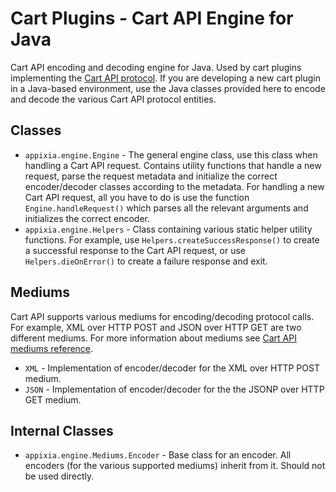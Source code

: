 Cart Plugins - Cart API Engine for Java
=======================================

Cart API encoding and decoding engine for Java. Used by cart plugins implementing the [Cart API protocol]. If you are developing a new cart plugin in a Java-based environment, use the Java classes provided here to encode and decode the various Cart API protocol entities.

Classes
-------

* `appixia.engine.Engine` - The general engine class, use this class when handling a Cart API request. Contains utility functions that handle a new request, parse the request metadata and initialize the correct encoder/decoder classes according to the metadata. For handling a new Cart API request, all you have to do is use the function `Engine.handleRequest()` which parses all the relevant arguments and initializes the correct encoder.
* `appixia.engine.Helpers` - Class containing various static helper utility functions. For example, use `Helpers.createSuccessResponse()` to create a successful response to the Cart API request, or use `Helpers.dieOnError()` to create a failure response and exit.

Mediums
-------

Cart API supports various mediums for encoding/decoding protocol calls. For example, XML over HTTP POST and JSON over HTTP GET are two different mediums. For more information about mediums see [Cart API mediums reference].

* `XML` - Implementation of encoder/decoder for the XML over HTTP POST medium.
* `JSON` - Implementation of encoder/decoder for the the JSONP over HTTP GET medium.

Internal Classes
----------------

* `appixia.engine.Mediums.Encoder` - Base class for an encoder. All encoders (for the various supported mediums) inherit from it. Should not be used directly.

  [Cart API protocol]: http://kb.appixia.com/cartapi:ver1:introduction
  [Cart API mediums reference]: http://kb.appixia.com/cartapi:ver1:mediums
